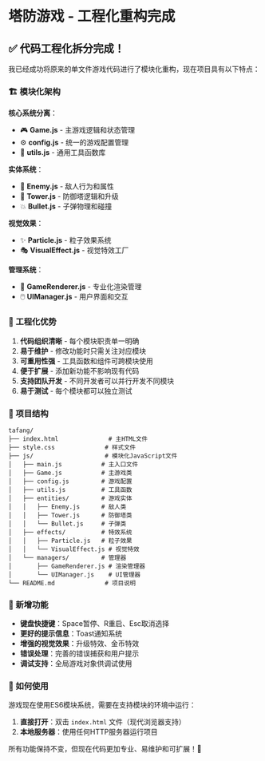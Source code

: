# 塔防游戏 - 工程化重构完成

## ✅ 代码工程化拆分完成！

我已经成功将原来的单文件游戏代码进行了模块化重构，现在项目具有以下特点：

### 🏗️ 模块化架构

**核心系统分离**：
- 🎮 **Game.js** - 主游戏逻辑和状态管理
- ⚙️ **config.js** - 统一的游戏配置管理  
- 🔧 **utils.js** - 通用工具函数库

**实体系统**：
- 👹 **Enemy.js** - 敌人行为和属性
- 🏰 **Tower.js** - 防御塔逻辑和升级
- 💥 **Bullet.js** - 子弹物理和碰撞

**视觉效果**：
- ✨ **Particle.js** - 粒子效果系统
- 🎭 **VisualEffect.js** - 视觉特效工厂

**管理系统**：
- 🎨 **GameRenderer.js** - 专业化渲染管理
- 🖱️ **UIManager.js** - 用户界面和交互

### 🚀 工程化优势

1. **代码组织清晰** - 每个模块职责单一明确
2. **易于维护** - 修改功能时只需关注对应模块
3. **可重用性强** - 工具函数和组件可跨模块使用
4. **便于扩展** - 添加新功能不影响现有代码
5. **支持团队开发** - 不同开发者可以并行开发不同模块
6. **易于测试** - 每个模块都可以独立测试

### 📁 项目结构

```
tafang/
├── index.html              # 主HTML文件
├── style.css              # 样式文件  
├── js/                    # 模块化JavaScript文件
│   ├── main.js           # 主入口文件
│   ├── Game.js           # 主游戏类
│   ├── config.js         # 游戏配置
│   ├── utils.js          # 工具函数
│   ├── entities/         # 游戏实体
│   │   ├── Enemy.js      # 敌人类
│   │   ├── Tower.js      # 防御塔类
│   │   └── Bullet.js     # 子弹类
│   ├── effects/          # 特效系统
│   │   ├── Particle.js   # 粒子效果
│   │   └── VisualEffect.js # 视觉特效
│   └── managers/         # 管理器
│       ├── GameRenderer.js # 渲染管理器
│       └── UIManager.js    # UI管理器
└── README.md              # 项目说明
```

### 🎯 新增功能

- **键盘快捷键**：Space暂停、R重启、Esc取消选择
- **更好的提示信息**：Toast通知系统
- **增强的视觉效果**：升级特效、金币特效
- **错误处理**：完善的错误捕获和用户提示
- **调试支持**：全局游戏对象供调试使用

### 🔧 如何使用

游戏现在使用ES6模块系统，需要在支持模块的环境中运行：

1. **直接打开**：双击 `index.html` 文件（现代浏览器支持）
2. **本地服务器**：使用任何HTTP服务器运行项目

所有功能保持不变，但现在代码更加专业、易维护和可扩展！🎉